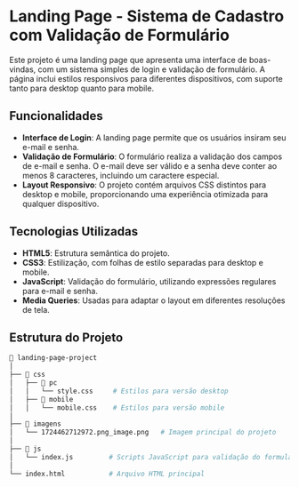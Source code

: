 # Landing Page - Sistema de Cadastro com Validação de Formulário

Este projeto é uma landing page que apresenta uma interface de boas-vindas, com um sistema simples de login e validação de formulário. A página inclui estilos responsivos para diferentes dispositivos, com suporte tanto para desktop quanto para mobile.

## Funcionalidades

- **Interface de Login**: A landing page permite que os usuários insiram seu e-mail e senha.
- **Validação de Formulário**: O formulário realiza a validação dos campos de e-mail e senha. O e-mail deve ser válido e a senha deve conter ao menos 8 caracteres, incluindo um caractere especial.
- **Layout Responsivo**: O projeto contém arquivos CSS distintos para desktop e mobile, proporcionando uma experiência otimizada para qualquer dispositivo.

## Tecnologias Utilizadas

- **HTML5**: Estrutura semântica do projeto.
- **CSS3**: Estilização, com folhas de estilo separadas para desktop e mobile.
- **JavaScript**: Validação do formulário, utilizando expressões regulares para e-mail e senha.
- **Media Queries**: Usadas para adaptar o layout em diferentes resoluções de tela.

## Estrutura do Projeto

```bash
📁 landing-page-project
│
├── 📂 css
│   ├── 📂 pc
│   │   └── style.css     # Estilos para versão desktop
│   ├── 📂 mobile
│   │   └── mobile.css    # Estilos para versão mobile
│
├── 📂 imagens
│   └── 1724462712972.png_image.png   # Imagem principal do projeto
│
├── 📂 js
│   └── index.js         # Scripts JavaScript para validação do formulário
│
└── index.html           # Arquivo HTML principal
